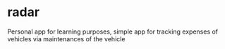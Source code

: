 # radar
Personal app for learning purposes, simple app for tracking expenses of vehicles via maintenances of the vehicle
